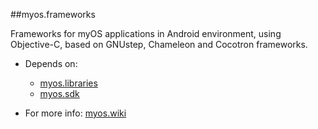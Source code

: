 ##myos.frameworks

Frameworks for myOS applications in Android environment, using Objective-C, based on GNUstep, Chameleon and Cocotron frameworks.

* Depends on:
  * [myos.libraries](https://github.com/amraboelela/myos.libraries)
  * [myos.sdk](https://github.com/amraboelela/myos.sdk)
  
* For more info:
[myos.wiki](https://github.com/amraboelela/myos/wiki)
